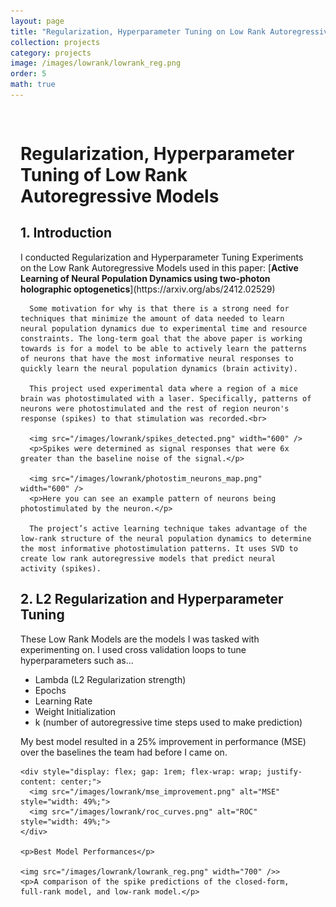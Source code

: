 ```yaml
---
layout: page
title: "Regularization, Hyperparameter Tuning on Low Rank Autoregressive Models"
collection: projects
category: projects
image: /images/lowrank/lowrank_reg.png
order: 5
math: true
---
```




<div style="max-width: 1200px; margin: 0 auto; padding: 1rem;">
  <div class="card">
    <h1>Regularization, Hyperparameter Tuning of Low Rank Autoregressive Models</h1>
    <h2>1. Introduction</h2>
      I conducted Regularization and Hyperparameter Tuning Experiments on the Low Rank Autoregressive Models used in this paper:
      [<b>Active Learning of Neural Population Dynamics using two-photon holographic optogenetics</b>](https://arxiv.org/abs/2412.02529)

      Some motivation for why is that there is a strong need for techniques that minimize the amount of data needed to learn neural population dynamics due to experimental time and resource constraints. The long-term goal that the above paper is working towards is for a model to be able to actively learn the patterns of neurons that have the most informative neural responses to quickly learn the neural population dynamics (brain activity).

      This project used experimental data where a region of a mice brain was photostimulated with a laser. Specifically, patterns of neurons were photostimulated and the rest of region neuron's response (spikes) to that stimulation was recorded.<br>

      <img src="/images/lowrank/spikes_detected.png" width="600" />
      <p>Spikes were determined as signal responses that were 6x greater than the baseline noise of the signal.</p>

      <img src="/images/lowrank/photostim_neurons_map.png" width="600" />
      <p>Here you can see an example pattern of neurons being photostimulated by the neuron.</p>

      The project’s active learning technique takes advantage of the low-rank structure of the neural population dynamics to determine the most informative photostimulation patterns. It uses SVD to create low rank autoregressive models that predict neural activity (spikes).
  </div>

  <div class="card">
    <h2>2. L2 Regularization and Hyperparameter Tuning</h2>
      These Low Rank Models are the models I was tasked with experimenting on. I used cross validation loops to tune hyperparameters such as... 
      <ul>
        <li>Lambda (L2 Regularization strength)</li>
        <li>Epochs</li>
        <li>Learning Rate </li>
        <li>Weight Initialization</li>
        <li>k (number of autoregressive time steps used to make prediction)</li>
      </ul>
      My best model resulted in a 25% improvement in performance (MSE) over the baselines the team had before I came on.

    <div style="display: flex; gap: 1rem; flex-wrap: wrap; justify-content: center;">
      <img src="/images/lowrank/mse_improvement.png" alt="MSE" style="width: 49%;">
      <img src="/images/lowrank/roc_curves.png" alt="ROC" style="width: 49%;">
    </div>

    <p>Best Model Performances</p>

    <img src="/images/lowrank/lowrank_reg.png" width="700" />>
    <p>A comparison of the spike predictions of the closed-form, full-rank model, and low-rank model.</p>
  </div>


</div>
